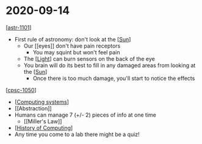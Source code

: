 # 2020-09-14

[[astr-1101]]

- First rule of astronomy: don't look at the [[Sun]]
  - Our [[eyes]] don't have pain receptors
    - You may squint but won't feel pain
  - The [[Light]] can burn sensors on the back of the eye
  - You brain will do its best to fill in any damaged areas from looking at the [[Sun]]
    - Once there is too much damage, you'll start to notice the effects

[[cpsc-1050]]

- [[Computing systems]]
- [[Abstraction]]
- Humans can manage 7 (+/- 2) pieces of info at one time
  - [[Miller's Law]]
- [[History of Computing]]
- Any time you come to a lab there might be a quiz!

[//begin]: # "Autogenerated link references for markdown compatibility"
[astr-1101]: astr-1101 "ASTR 1101 - Intro to the Solar System"
[Sun]: sun "Sun"
[Light]: light "Light"
[cpsc-1050]: cpsc-1050 "CPSC 1050 - Introduction to Computer Science"
[Computing systems]: computing-systems "Computing Systems"
[History of Computing]: history-of-computing "History of Computing"
[//end]: # "Autogenerated link references"
